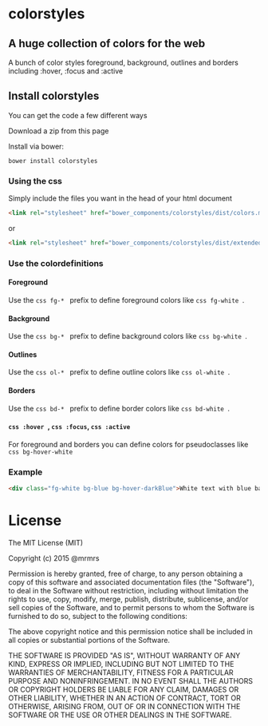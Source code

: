 # colorstyles
## A huge collection of colors for the web
A bunch of color styles foreground, background, outlines and borders including :hover, :focus and :active

## Install colorstyles

You can get the code a few different ways

Download a zip from this page

Install via bower:
```
bower install colorstyles
```

### Using the css
Simply include the files you want in the head of your html document

```html
<link rel="stylesheet" href="bower_components/colorstyles/dist/colors.min.css">
```

or

```html
<link rel="stylesheet" href="bower_components/colorstyles/dist/extendedColors.min.css">
```

### Use the colordefinitions

#### Foreground

Use the ```css fg-* ``` prefix to define foreground colors like ```css fg-white ```.

#### Background

Use the ```css bg-* ``` prefix to define background colors like ```css bg-white ```.

#### Outlines

Use the ```css ol-* ``` prefix to define outline colors like ```css ol-white ```.

#### Borders

Use the ```css bd-* ``` prefix to define border colors like ```css bd-white ```.

#### ```css :hover ```, ```css :focus```, ```css :active```

For foreground and borders you can define colors for pseudoclasses like ```css bg-hover-white ```

### Example

```html
<div class="fg-white bg-blue bg-hover-darkBlue">White text with blue background. On hover the Background changes to dark blue.</div>
```

# License

The MIT License (MIT)

Copyright (c) 2015 @mrmrs

Permission is hereby granted, free of charge, to any person obtaining a copy
of this software and associated documentation files (the "Software"), to deal
in the Software without restriction, including without limitation the rights
to use, copy, modify, merge, publish, distribute, sublicense, and/or sell
copies of the Software, and to permit persons to whom the Software is
furnished to do so, subject to the following conditions:

The above copyright notice and this permission notice shall be included in
all copies or substantial portions of the Software.

THE SOFTWARE IS PROVIDED "AS IS", WITHOUT WARRANTY OF ANY KIND, EXPRESS OR
IMPLIED, INCLUDING BUT NOT LIMITED TO THE WARRANTIES OF MERCHANTABILITY,
FITNESS FOR A PARTICULAR PURPOSE AND NONINFRINGEMENT. IN NO EVENT SHALL THE
AUTHORS OR COPYRIGHT HOLDERS BE LIABLE FOR ANY CLAIM, DAMAGES OR OTHER
LIABILITY, WHETHER IN AN ACTION OF CONTRACT, TORT OR OTHERWISE, ARISING FROM,
OUT OF OR IN CONNECTION WITH THE SOFTWARE OR THE USE OR OTHER DEALINGS IN
THE SOFTWARE.